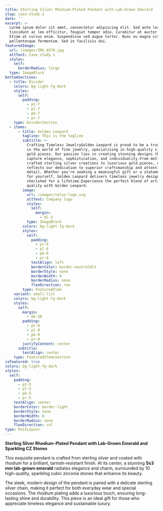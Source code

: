 ```yaml
---
title: Sterling Silver Rhodium-Plated Pendant with Lab-Grown Emerald
slug: case-study-1
date: ''
excerpt: >-
  Lorem ipsum dolor sit amet, consectetur adipiscing elit. Sed ante lorem,
  tincidunt ac leo efficitur, feugiat tempor odio. Curabitur at auctor sapien.
  Etiam at cursus enim. Suspendisse sed augue tortor. Nunc eu magna vitae lorem
  pellentesque fermentum. Sed in facilisis dui.
featuredImage:
  url: /images/IMG_8570.jpg
  altText: Case study 1
  styles:
    self:
      borderRadius: large
  type: ImageBlock
bottomSections:
  - title: Divider
    colors: bg-light-fg-dark
    styles:
      self:
        padding:
          - pt-7
          - pl-7
          - pb-7
          - pr-7
    type: DividerSection
  - items:
      - title: Golden Leopard
        tagline: This is the tagline
        subtitle: >-
          Crafting Timeless JewelryGolden Leopard is proud to be a trusted name
          in the world of fine jewelry, specializing in high-quality silver and
          gold pieces. Our passion lies in creating stunning designs that
          capture elegance, sophistication, and individuality.From meticulously
          crafted sterling silver creations to luxurious gold pieces, each item
          reflects our dedication to superior craftsmanship and attention to
          detail. Whether you're seeking a meaningful gift or a statement piece
          for yourself, Golden Leopard delivers timeless jewelry designed to be
          cherished for a lifetime.Experience the perfect blend of artistry and
          quality with Golden Leopard.
        image:
          url: /images/telus-logo.svg
          altText: Company logo
          styles:
            self:
              margin:
                - ml-3
          type: ImageBlock
        colors: bg-light-fg-dark
        styles:
          self:
            padding:
              - pt-6
              - pl-6
              - pb-6
              - pr-6
            textAlign: left
            borderColor: border-neutralAlt
            borderStyle: none
            borderWidth: 0
            borderRadius: none
            flexDirection: row
        type: FeaturedItem
    variant: small-list
    colors: bg-light-fg-dark
    styles:
      self:
        margin:
          - mb-20
        padding:
          - pt-0
          - pl-0
          - pb-0
          - pr-0
        justifyContent: center
      subtitle:
        textAlign: center
    type: FeaturedItemsSection
isFeatured: true
colors: bg-light-fg-dark
styles:
  self:
    padding:
      - pt-5
      - pl-5
      - pb-5
      - pr-5
    textAlign: center
    borderColor: border-light
    borderStyle: none
    borderWidth: 0
    borderRadius: none
    flexDirection: col
type: PostLayout
---
```

**Sterling Silver Rhodium-Plated Pendant with Lab-Grown Emerald and Sparkling CZ Stones**

This exquisite pendant is crafted from sterling silver and coated with rhodium for a brilliant, tarnish-resistant finish. At its center, a stunning **5x3 mm lab-grown emerald** radiates elegance and charm, surrounded by 10 high-quality, sparkling cubic zirconia stones that enhance its beauty.

The sleek, modern design of the pendant is paired with a delicate sterling silver chain, making it perfect for both everyday wear and special occasions. The rhodium plating adds a luxurious touch, ensuring long-lasting shine and durability. This piece is an ideal gift for those who appreciate timeless elegance and sustainable luxury.



